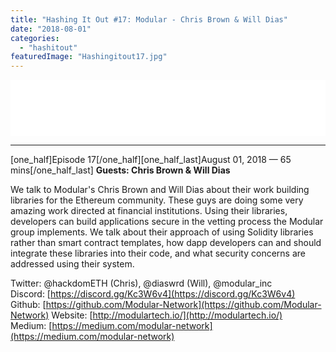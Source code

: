 ```yaml
---
title: "Hashing It Out #17: Modular - Chris Brown & Will Dias"
date: "2018-08-01"
categories: 
  - "hashitout"
featuredImage: "Hashingitout17.jpg"
---
```


<iframe style="border: none;" src="//html5-player.libsyn.com/embed/episode/id/6878170/height/90/theme/custom/autoplay/no/autonext/no/thumbnail/yes/preload/no/no_addthis/no/direction/backward/render-playlist/no/custom-color/ee6a0e/" width="100%" height="90" scrolling="no" allowfullscreen="allowfullscreen"></iframe>

* * *

\[one\_half\]Episode 17\[/one\_half\]\[one\_half\_last\]August 01, 2018 — 65 mins\[/one\_half\_last\] **Guests: Chris Brown & Will Dias**

We talk to Modular's Chris Brown and Will Dias about their work building libraries for the Ethereum community. These guys are doing some very amazing work directed at financial institutions. Using their libraries, developers can build applications secure in the vetting process the Modular group implements. We talk about their approach of using Solidity libraries rather than smart contract templates, how dapp developers can and should integrate these libraries into their code, and what security concerns are addressed using their system.

Twitter: @hackdomETH (Chris), @diaswrd (Will), @modular\_inc Discord: [https://discord.gg/Kc3W6v4](https://discord.gg/Kc3W6v4) Github: [https://github.com/Modular-Network](https://github.com/Modular-Network) Website: [http://modulartech.io/](http://modulartech.io/) Medium: [https://medium.com/modular-network](https://medium.com/modular-network)
